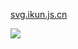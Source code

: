 [svg.ikun.js.cn](http://svg.ikun.js.cn)

![](https://cdn200.oss-cn-hangzhou.aliyuncs.com/svg-charts/svg.ikun.js.cn.png)
